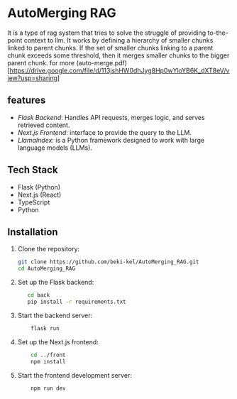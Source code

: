 # AutoMerging RAG
  It is a type of rag system that tries to solve the struggle of providing to-the-point context to llm. It works by defining a hierarchy of smaller chunks linked to parent chunks. If the set of smaller chunks linking to a parent chunk exceeds some threshold, then it merges smaller chunks to the bigger parent chunk. for more (auto-merge.pdf)[https://drive.google.com/file/d/113jshHW0dhJyg8Hp0wYloYB6K_dXT8eV/view?usp=sharing]
## features
  -  *Flask Backend*: Handles API requests, merges logic, and serves retrieved content.
  - *Next.js Frontend*: interface to provide the query to the LLM.
  - *LlamaIndex*: is a Python framework designed to work with large language models (LLMs).
## Tech Stack
  - Flask (Python)
  - Next.js (React)
  - TypeScript
  - Python
## Installation
  1. Clone the repository:
     ```bash
     git clone https://github.com/beki-kel/AutoMerging_RAG.git
     cd AutoMerging_RAG
  2. Set up the Flask backend:
     ```bash
        cd back
        pip install -r requirements.txt
  3. Start the backend server:
     ```bash
         flask run
  4. Set up the Next.js frontend:
     ```bash
         cd ../front
         npm install
  5. Start the frontend development server:
     ```bash
         npm run dev
